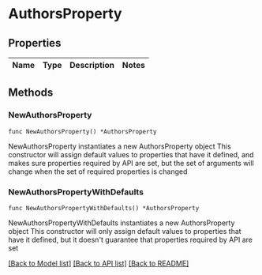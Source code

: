 # AuthorsProperty

## Properties

Name | Type | Description | Notes
------------ | ------------- | ------------- | -------------

## Methods

### NewAuthorsProperty

`func NewAuthorsProperty() *AuthorsProperty`

NewAuthorsProperty instantiates a new AuthorsProperty object
This constructor will assign default values to properties that have it defined,
and makes sure properties required by API are set, but the set of arguments
will change when the set of required properties is changed

### NewAuthorsPropertyWithDefaults

`func NewAuthorsPropertyWithDefaults() *AuthorsProperty`

NewAuthorsPropertyWithDefaults instantiates a new AuthorsProperty object
This constructor will only assign default values to properties that have it defined,
but it doesn't guarantee that properties required by API are set


[[Back to Model list]](../README.md#documentation-for-models) [[Back to API list]](../README.md#documentation-for-api-endpoints) [[Back to README]](../README.md)


